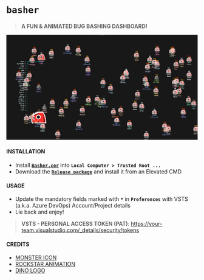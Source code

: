 # `basher`
> **A FUN & ANIMATED BUG BASHING DASHBOARD!**

![Snapshot](Snapshot.png)

#### INSTALLATION
- Install [**`Basher.cer`**](Basher.cer) into **`Local Computer > Trusted Root ...`**
- Download the [**`Release package`**](https://github.com/vamsitp/basher/releases) and install it from an Elevated CMD

#### USAGE
- Update the mandatory fields marked with **`*`** in **`Preferences`** with VSTS (a.k.a. Azure DevOps) Account/Project details
- Lie back and enjoy!


> **VSTS - PERSONAL ACCESS TOKEN (PAT)**: https://your-team.visualstudio.com/_details/security/tokens 

#### CREDITS
- [MONSTER ICON](https://opengameart.org/content/enemy-game-character-dark-monster)
- [ROCKSTAR ANIMATION](https://gfycat.com/gifs/detail/FineLeadingElephant)
- [DINO LOGO](https://dribbble.com/shots/3064570-Unable-to-connect)
